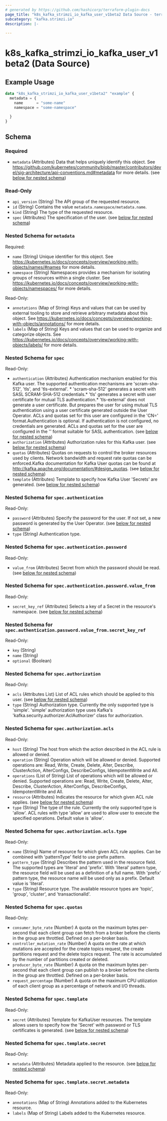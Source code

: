 ```yaml
---
# generated by https://github.com/hashicorp/terraform-plugin-docs
page_title: "k8s_kafka_strimzi_io_kafka_user_v1beta2 Data Source - terraform-provider-k8s"
subcategory: "kafka.strimzi.io"
description: |-
  
---
```


# k8s_kafka_strimzi_io_kafka_user_v1beta2 (Data Source)



## Example Usage

```terraform
data "k8s_kafka_strimzi_io_kafka_user_v1beta2" "example" {
  metadata = {
    name      = "some-name"
    namespace = "some-namespace"

  }
}
```

<!-- schema generated by tfplugindocs -->
## Schema

### Required

- `metadata` (Attributes) Data that helps uniquely identify this object. See https://github.com/kubernetes/community/blob/master/contributors/devel/sig-architecture/api-conventions.md#metadata for more details. (see [below for nested schema](#nestedatt--metadata))

### Read-Only

- `api_version` (String) The API group of the requested resource.
- `id` (String) Contains the value `metadata.namespace/metadata.name`.
- `kind` (String) The type of the requested resource.
- `spec` (Attributes) The specification of the user. (see [below for nested schema](#nestedatt--spec))

<a id="nestedatt--metadata"></a>
### Nested Schema for `metadata`

Required:

- `name` (String) Unique identifier for this object. See https://kubernetes.io/docs/concepts/overview/working-with-objects/names/#names for more details.
- `namespace` (String) Namespaces provides a mechanism for isolating groups of resources within a single cluster. See https://kubernetes.io/docs/concepts/overview/working-with-objects/namespaces/ for more details.

Read-Only:

- `annotations` (Map of String) Keys and values that can be used by external tooling to store and retrieve arbitrary metadata about this object. See https://kubernetes.io/docs/concepts/overview/working-with-objects/annotations/ for more details.
- `labels` (Map of String) Keys and values that can be used to organize and categorize objects. See https://kubernetes.io/docs/concepts/overview/working-with-objects/labels/ for more details.


<a id="nestedatt--spec"></a>
### Nested Schema for `spec`

Read-Only:

- `authentication` (Attributes) Authentication mechanism enabled for this Kafka user. The supported authentication mechanisms are 'scram-sha-512', 'tls', and 'tls-external'. * 'scram-sha-512' generates a secret with SASL SCRAM-SHA-512 credentials.* 'tls' generates a secret with user certificate for mutual TLS authentication.* 'tls-external' does not generate a user certificate.   But prepares the user for using mutual TLS authentication using a user certificate generated outside the User Operator.  ACLs and quotas set for this user are configured in the 'CN=<username>' format.Authentication is optional. If authentication is not configured, no credentials are generated. ACLs and quotas set for the user are configured in the '<username>' format suitable for SASL authentication. (see [below for nested schema](#nestedatt--spec--authentication))
- `authorization` (Attributes) Authorization rules for this Kafka user. (see [below for nested schema](#nestedatt--spec--authorization))
- `quotas` (Attributes) Quotas on requests to control the broker resources used by clients. Network bandwidth and request rate quotas can be enforced.Kafka documentation for Kafka User quotas can be found at http://kafka.apache.org/documentation/#design_quotas. (see [below for nested schema](#nestedatt--spec--quotas))
- `template` (Attributes) Template to specify how Kafka User 'Secrets' are generated. (see [below for nested schema](#nestedatt--spec--template))

<a id="nestedatt--spec--authentication"></a>
### Nested Schema for `spec.authentication`

Read-Only:

- `password` (Attributes) Specify the password for the user. If not set, a new password is generated by the User Operator. (see [below for nested schema](#nestedatt--spec--authentication--password))
- `type` (String) Authentication type.

<a id="nestedatt--spec--authentication--password"></a>
### Nested Schema for `spec.authentication.password`

Read-Only:

- `value_from` (Attributes) Secret from which the password should be read. (see [below for nested schema](#nestedatt--spec--authentication--password--value_from))

<a id="nestedatt--spec--authentication--password--value_from"></a>
### Nested Schema for `spec.authentication.password.value_from`

Read-Only:

- `secret_key_ref` (Attributes) Selects a key of a Secret in the resource's namespace. (see [below for nested schema](#nestedatt--spec--authentication--password--value_from--secret_key_ref))

<a id="nestedatt--spec--authentication--password--value_from--secret_key_ref"></a>
### Nested Schema for `spec.authentication.password.value_from.secret_key_ref`

Read-Only:

- `key` (String)
- `name` (String)
- `optional` (Boolean)





<a id="nestedatt--spec--authorization"></a>
### Nested Schema for `spec.authorization`

Read-Only:

- `acls` (Attributes List) List of ACL rules which should be applied to this user. (see [below for nested schema](#nestedatt--spec--authorization--acls))
- `type` (String) Authorization type. Currently the only supported type is 'simple'. 'simple' authorization type uses Kafka's 'kafka.security.authorizer.AclAuthorizer' class for authorization.

<a id="nestedatt--spec--authorization--acls"></a>
### Nested Schema for `spec.authorization.acls`

Read-Only:

- `host` (String) The host from which the action described in the ACL rule is allowed or denied.
- `operation` (String) Operation which will be allowed or denied. Supported operations are: Read, Write, Create, Delete, Alter, Describe, ClusterAction, AlterConfigs, DescribeConfigs, IdempotentWrite and All.
- `operations` (List of String) List of operations which will be allowed or denied. Supported operations are: Read, Write, Create, Delete, Alter, Describe, ClusterAction, AlterConfigs, DescribeConfigs, IdempotentWrite and All.
- `resource` (Attributes) Indicates the resource for which given ACL rule applies. (see [below for nested schema](#nestedatt--spec--authorization--acls--resource))
- `type` (String) The type of the rule. Currently the only supported type is 'allow'. ACL rules with type 'allow' are used to allow user to execute the specified operations. Default value is 'allow'.

<a id="nestedatt--spec--authorization--acls--resource"></a>
### Nested Schema for `spec.authorization.acls.type`

Read-Only:

- `name` (String) Name of resource for which given ACL rule applies. Can be combined with 'patternType' field to use prefix pattern.
- `pattern_type` (String) Describes the pattern used in the resource field. The supported types are 'literal' and 'prefix'. With 'literal' pattern type, the resource field will be used as a definition of a full name. With 'prefix' pattern type, the resource name will be used only as a prefix. Default value is 'literal'.
- `type` (String) Resource type. The available resource types are 'topic', 'group', 'cluster', and 'transactionalId'.




<a id="nestedatt--spec--quotas"></a>
### Nested Schema for `spec.quotas`

Read-Only:

- `consumer_byte_rate` (Number) A quota on the maximum bytes per-second that each client group can fetch from a broker before the clients in the group are throttled. Defined on a per-broker basis.
- `controller_mutation_rate` (Number) A quota on the rate at which mutations are accepted for the create topics request, the create partitions request and the delete topics request. The rate is accumulated by the number of partitions created or deleted.
- `producer_byte_rate` (Number) A quota on the maximum bytes per-second that each client group can publish to a broker before the clients in the group are throttled. Defined on a per-broker basis.
- `request_percentage` (Number) A quota on the maximum CPU utilization of each client group as a percentage of network and I/O threads.


<a id="nestedatt--spec--template"></a>
### Nested Schema for `spec.template`

Read-Only:

- `secret` (Attributes) Template for KafkaUser resources. The template allows users to specify how the 'Secret' with password or TLS certificates is generated. (see [below for nested schema](#nestedatt--spec--template--secret))

<a id="nestedatt--spec--template--secret"></a>
### Nested Schema for `spec.template.secret`

Read-Only:

- `metadata` (Attributes) Metadata applied to the resource. (see [below for nested schema](#nestedatt--spec--template--secret--metadata))

<a id="nestedatt--spec--template--secret--metadata"></a>
### Nested Schema for `spec.template.secret.metadata`

Read-Only:

- `annotations` (Map of String) Annotations added to the Kubernetes resource.
- `labels` (Map of String) Labels added to the Kubernetes resource.
